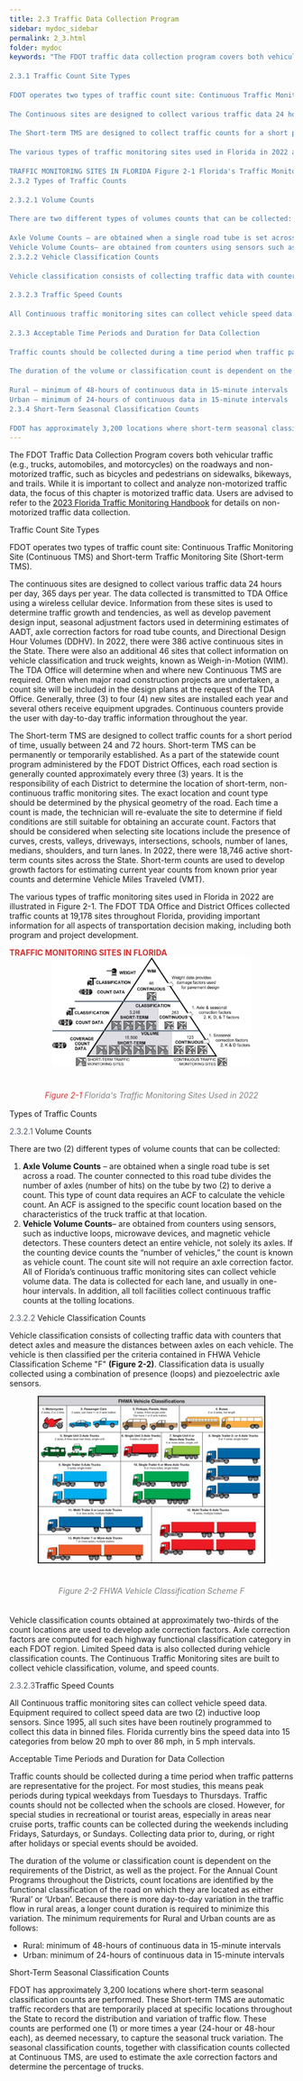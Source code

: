 ```yaml
---
title: 2.3 Traffic Data Collection Program
sidebar: mydoc_sidebar
permalink: 2_3.html
folder: mydoc
keywords: "The FDOT traffic data collection program covers both vehicular traffic (e.g., trucks, automobiles, and motorcycles) on the roadways and non-motorized traffic such as bicycles and pedestrians on sidewalks, bikeways, and trails. While it is important to collect and analyze non-motorized traffic data, the focus of this chapter is motorized traffic data. Users are advised to refer to the 2023 Florida Traffic Monitoring Handbook for details on non-motorized traffic data collection.

2.3.1 Traffic Count Site Types

FDOT operates two types of traffic count site: Continuous Traffic Monitoring Site (Continuous TMS) and Short-term Traffic Monitoring Site (Short-term TMS).

The Continuous sites are designed to collect various traffic data 24 hours per day, 365 days per year. The data collected is transmitted using a wireless cellular device to TDA. Information from these sites is used to determine traffic growth and tendencies as well as develop pavement design input, seasonal adjustment factors used in determining estimates of Annual Average Daily Traffic (AADT), axle correction factors for road tube counts, and Directional Design Hour Volumes (DDHV). In 2022, there were 386 active Continuous sites in the state. There were also an additional 46 sites that collect information on vehicle classification and truck weights, known as Weigh-in-Motion (WIM). The TDA or District Office will determine when and where new continuous TMS are required. Often when major road construction projects are undertaken, a count site will be included in the design plans at the request of the TDA or District Office. Generally, 3 to 4 new sites are installed each year and several others receive equipment upgrades. The continuous counters provide the user with day-to-day traffic information throughout the year.

The Short-term TMS are designed to collect traffic counts for a short period of time usually between 24 and 72 hours. Short-term TMS can be permanently or temporarily established. As a part of the statewide count program administered by the FDOT District Offices, each road section is generally counted approximately every three (3) years. It is the responsibility of each district to determine the location of short-term non-continuous traffic monitoring sites. The exact location and count type should be determined by the physical geometry of the road. Each time a count is made, the technician will re-evaluate the site to determine if field conditions are still suitable for obtaining an accurate count. Factors that should be considered when selecting site locations include the presence of curves, crests, valleys, driveways, intersections, schools, number of lanes, medians, shoulders, or turn lanes. In 2022, there were 18,746 active Short-term counts sites across the state. Short-term counts are used to develop growth factors for estimating current year counts from known prior year counts and determine Vehicle Miles Traveled (VMT).

The various types of traffic monitoring sites used in Florida in 2022 are presented in Figure 2-1. As shown below, the FDOT TDA Office and District Offices collected traffic counts at 19,178 sites throughout Florida, providing important information for all aspects of transportation decision making including both program and project development.

TRAFFIC MONITORING SITES IN FLORIDA Figure 2-1 Florida's Traffic Monitoring Sites Used in 2022
2.3.2 Types of Traffic Counts

2.3.2.1 Volume Counts

There are two different types of volumes counts that can be collected:

Axle Volume Counts – are obtained when a single road tube is set across a road. The counter connected to this road tube divides the number of axles (number of hits) on the tube by two (2) to derive a count. This type of count data requires an axle correction factor (ACF) to calculate the vehicle count. An ACF is assigned to the specific count location based on the characteristics of the truck traffic at that location.
Vehicle Volume Counts– are obtained from counters using sensors such as inductive loops, microwave devices, and magnetic vehicle detectors. These counters detect an entire vehicle, not simply its axles. If the counting device counts the “number of vehicles,” the count is known as vehicle count. The count site will not require an axle correction factor. All of Florida’s continuous traffic monitoring sites can collect vehicle volume data. The data is collected for each lane, and usually in one-hour intervals.
2.3.2.2 Vehicle Classification Counts

Vehicle classification consists of collecting traffic data with counters that detect axles and measure the distances between axles on each vehicle. The vehicle is then classified per the criteria contained in FHWA Vehicle Classification Scheme “F” (Figure 2-2). Classification data are usually collected using a combination of presence (loops) and piezoelectric axle sensors. Vehicle classification counts obtained at approximately two-thirds of the count locations are used to develop axle correction factors. Axle correction factors are computed for each highway functional classification category in each FDOT region. Limited Speed data is also collected during vehicle classification counts. The Florida Continuous traffic monitoring sites are built to collect vehicle classification, volume, and speed counts.

2.3.2.3 Traffic Speed Counts

All Continuous traffic monitoring sites can collect vehicle speed data. Equipment required to collect speed data are two inductive loop sensors. Since 1995, all such sites have been routinely programmed to collect this data in binned files. Florida currently bins the speed data into 15 categories from below 20 mph to over 86 mph in 5 mph intervals.

2.3.3 Acceptable Time Periods and Duration for Data Collection

Traffic counts should be collected during a time period when traffic pattern is representative for the project. For most studies, this means peak periods during typical weekdays from Tuesdays to Thursdays. However, for special studies in recreational or tourist areas, especially in areas near cruise ports, traffic counts can be collected during the weekends including Fridays, Saturdays, or Sundays. Collecting data prior to, during, or right after, holidays or special events should be avoided. Traffic counts should not be collected when the schools are out.

The duration of the volume or classification count is dependent on the requirements of the district as well as the project. For the Annual Count Programs throughout the Districts, count locations are identified by the functional classification of the road on which they are located as either Rural or Urban. Because there is more day-to-day variation in the traffic flow in rural areas, a longer count duration is required to minimize this variation. The minimum requirements for Rural and Urban counts are as follows:

Rural – minimum of 48-hours of continuous data in 15-minute intervals
Urban – minimum of 24-hours of continuous data in 15-minute intervals
2.3.4 Short-Term Seasonal Classification Counts

FDOT has approximately 3,200 locations where short-term seasonal classification counts are performed. These Short-term TMS are automatic traffic recorders that are temporarily placed at specific locations throughout the state to record the distribution and variation of traffic flow. Toll data is also collected to supplement volume counts. These counts are performed one or more times a year (24-hour or 48-hour each) as deemed necessary to capture the seasonal truck variation. The seasonal classification counts, together with classification counts collected at Continuous TMS, are used to estimate the axle correction factors and determine the percentage of trucks."
---
```


<style>
  div{text-align: justify;}
</style>

The FDOT Traffic Data Collection Program covers both vehicular traffic (e.g., trucks, automobiles,
and motorcycles) on the roadways and non-motorized traffic, such as bicycles and pedestrians on
sidewalks, bikeways, and trails. While it is important to collect and analyze non-motorized traffic
data, the focus of this chapter is motorized traffic data. Users are advised to refer to the <a href="https://fdotwww.blob.core.windows.net/sitefinity/docs/default-source/statistics/docs/tmhandbook.pdf?sfvrsn=e8a9f204_6" target="_blank">2023 Florida Traffic Monitoring Handbook</a> for details on non-motorized traffic data collection.

<span class="subtitle-3" data-chapter="2.3">Traffic Count Site Types</span>

FDOT operates two types of traffic count site: Continuous Traffic Monitoring Site (Continuous TMS)
and Short-term Traffic Monitoring Site (Short-term TMS). 

The continuous sites are designed to collect various traffic data 24 hours per day, 365 days per
year. The data collected is transmitted to TDA Office using a wireless cellular device. Information
from these sites is used to determine traffic growth and tendencies, as well as develop pavement
design input, seasonal adjustment factors used in determining estimates of AADT, axle correction
factors for road tube counts, and Directional Design Hour Volumes (DDHV). In 2022, there were 386
active continuous sites in the State. There were also an additional 46 sites that collect information
on vehicle classification and truck weights, known as Weigh-in-Motion (WIM). The TDA Office will
determine when and where new Continuous TMS are required. Often when major road construction
projects are undertaken, a count site will be included in the design plans at the request of the TDA
Office. Generally, three (3) to four (4) new sites are installed each year and several others receive
equipment upgrades. Continuous counters provide the user with day-to-day traffic information
throughout the year.

The Short-term TMS are designed to collect traffic counts for a short period of time, usually between
24 and 72 hours. Short-term TMS can be permanently or temporarily established. As a part of the
statewide count program administered by the FDOT District Offices, each road section is generally
counted approximately every three (3) years. It is the responsibility of each District to determine
the location of short-term, non-continuous traffic monitoring sites. The exact location and count
type should be determined by the physical geometry of the road. Each time a count is made, the
technician will re-evaluate the site to determine if field conditions are still suitable for obtaining
an accurate count. Factors that should be considered when selecting site locations include the
presence of curves, crests, valleys, driveways, intersections, schools, number of lanes, medians,
shoulders, and turn lanes. In 2022, there were 18,746 active short-term counts sites across the State.
Short-term counts are used to develop growth factors for estimating current year counts from
known prior year counts and determine Vehicle Miles Traveled (VMT). 

The various types of traffic monitoring sites used in Florida in 2022 are illustrated in Figure 2-1.
The FDOT TDA Office and District Offices collected traffic counts at 19,178 sites throughout Florida,
providing important information for all aspects of transportation decision making, including both
program and project development.


<div style="color:#d32f2f; text-align:left"><b>TRAFFIC MONITORING SITES IN FLORIDA</b></div>
<center><img src="images/fig2_1.jpg" style="max-width: 70%; text-align:center; margin-bottom: 1rem"></center>
<div style="text-align:center; color:grey;padding-top:1.5rem;margin-bottom: 1rem"><i><span style="color:#d32f2f">Figure 2-1</span> Florida's Traffic Monitoring Sites Used in 2022</i></div> 


<span class="subtitle-3" data-chapter="2.3">Types of Traffic Counts</span>

<span class="subtitle-4"><span style="color:#50576b">2.3.2.1</span> Volume Counts</span>

There are two (2) different types of volume counts that can be collected:

1.  <b>Axle Volume Counts</b> – are obtained when a single road tube is set across a road. The counter
connected to this road tube divides the number of axles (number of hits) on the tube by two
(2) to derive a count. This type of count data requires an ACF to calculate the vehicle count. An
ACF is assigned to the specific count location based on the characteristics of the truck traffic
at that location.
2.  <b>Vehicle Volume Counts</b>– are obtained from counters using sensors, such as inductive loops,
microwave devices, and magnetic vehicle detectors. These counters detect an entire vehicle,
not solely its axles. If the counting device counts the “number of vehicles,” the count is known
as vehicle count. The count site will not require an axle correction factor. All of Florida’s
continuous traffic monitoring sites can collect vehicle volume data. The data is collected for
each lane, and usually in one-hour intervals. In addition, all toll facilities collect continuous
traffic counts at the tolling locations.

<span class="subtitle-4" data-chapter="2.3"><span style="color:#50576b">2.3.2.2</span> Vehicle Classification Counts</span>

Vehicle classification consists of collecting traffic data with counters that detect axles and measure
the distances between axles on each vehicle. The vehicle is then classified per the criteria contained
in FHWA Vehicle Classification Scheme "F" <b>(Figure 2-2)</b>. Classification data is usually collected using a
combination of presence (loops) and piezoelectric axle sensors.

<center><img src="images/fig2_2.jpg" style="max-width: 80%; text-align:center; margin-bottom: 1rem"></center>
<div style="text-align:center; color:grey;padding:1.3rem 0"><i>Figure 2-2 FHWA Vehicle Classification Scheme F</i></div> 

Vehicle classification counts obtained at approximately two-thirds of the count locations are used
to develop axle correction factors. Axle correction factors are computed for each highway functional
classification category in each FDOT region. Limited Speed data is also collected during vehicle
classification counts. The Continuous Traffic Monitoring sites are built to collect vehicle classification,
volume, and speed counts.

<span class="subtitle-4" data-chapter="2.3"><span style="color:#50576b">2.3.2.3</span>Traffic Speed Counts</span>

All Continuous traffic monitoring sites can collect vehicle speed data. Equipment required to
collect speed data are two (2) inductive loop sensors. Since 1995, all such sites have been routinely
programmed to collect this data in binned files. Florida currently bins the speed data into 15
categories from below 20 mph to over 86 mph, in 5 mph intervals.

<span class="subtitle-3" data-chapter="2.3">Acceptable Time Periods and Duration for Data Collection</span>

Traffic counts should be collected during a time period when traffic patterns are representative for
the project. For most studies, this means peak periods during typical weekdays from Tuesdays to
Thursdays. Traffic counts should not be collected when the schools are closed. However, for special
studies in recreational or tourist areas, especially in areas near cruise ports, traffic counts can be
collected during the weekends including Fridays, Saturdays, or Sundays. Collecting data prior to,
during, or right after holidays or special events should be avoided.

The duration of the volume or classification count is dependent on the requirements of the District,
as well as the project. For the Annual Count Programs throughout the Districts, count locations are
identified by the functional classification of the road on which they are located as either ‘Rural’ or
‘Urban’. Because there is more day-to-day variation in the traffic flow in rural areas, a longer count
duration is required to minimize this variation. The minimum requirements for Rural and Urban
counts are as follows:

<div id="red-square">
<ul> 
<li>Rural: minimum of 48-hours of continuous data in 15-minute intervals</li>
<li>Urban: minimum of 24-hours of continuous data in 15-minute intervals</li>
</ul></div>

<span class="subtitle-3" data-chapter="2.3">Short-Term Seasonal Classification Counts</span>

FDOT has approximately 3,200 locations where short-term seasonal classification counts are
performed. These Short-term TMS are automatic traffic recorders that are temporarily placed
at specific locations throughout the State to record the distribution and variation of traffic flow.
These counts are performed one (1) or more times a year (24-hour or 48-hour each), as deemed
necessary, to capture the seasonal truck variation. The seasonal classification counts, together with
classification counts collected at Continuous TMS, are used to estimate the axle correction factors
and determine the percentage of trucks.
